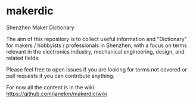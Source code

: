 # makerdic
Shenzhen Maker Dictionary

The aim of this repository is to collect useful information and "Dictionary" for makers / hobbyists / professionals in Shenzhen, with a focus on terms relevant in the electronics industry, mechanical engineering, design, and related fields.

Please feel free to open issues if you are looking for terms not covered or pull requests if you can contribute anything.

For now all the content is in the wiki: https://github.com/janekm/makerdic/wiki
